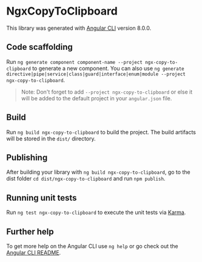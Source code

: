 # NgxCopyToClipboard

This library was generated with [Angular CLI](https://github.com/angular/angular-cli) version 8.0.0.

## Code scaffolding

Run `ng generate component component-name --project ngx-copy-to-clipboard` to generate a new component. You can also use `ng generate directive|pipe|service|class|guard|interface|enum|module --project ngx-copy-to-clipboard`.
> Note: Don't forget to add `--project ngx-copy-to-clipboard` or else it will be added to the default project in your `angular.json` file. 

## Build

Run `ng build ngx-copy-to-clipboard` to build the project. The build artifacts will be stored in the `dist/` directory.

## Publishing

After building your library with `ng build ngx-copy-to-clipboard`, go to the dist folder `cd dist/ngx-copy-to-clipboard` and run `npm publish`.

## Running unit tests

Run `ng test ngx-copy-to-clipboard` to execute the unit tests via [Karma](https://karma-runner.github.io).

## Further help

To get more help on the Angular CLI use `ng help` or go check out the [Angular CLI README](https://github.com/angular/angular-cli/blob/master/README.md).
